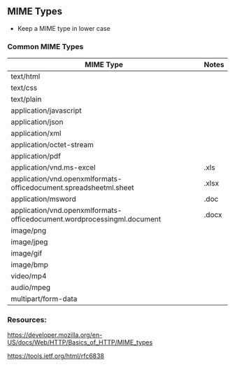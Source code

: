 ## MIME Types

* Keep a MIME type in lower case

### Common MIME Types

|MIME Type|Notes|
|-----|-----|
|text/html||
|text/css||
|text/plain||
|application/javascript||
|application/json||
|application/xml||
|application/octet-stream||
|application/pdf||
|application/vnd.ms-excel|.xls|
|application/vnd.openxmlformats-officedocument.spreadsheetml.sheet|.xlsx|
|application/msword|.doc|
|application/vnd.openxmlformats-officedocument.wordprocessingml.document|.docx|
|image/png||
|image/jpeg||
|image/gif||
|image/bmp||
|video/mp4||
|audio/mpeg||
|multipart/form-data||

### Resources:

https://developer.mozilla.org/en-US/docs/Web/HTTP/Basics_of_HTTP/MIME_types

https://tools.ietf.org/html/rfc6838
